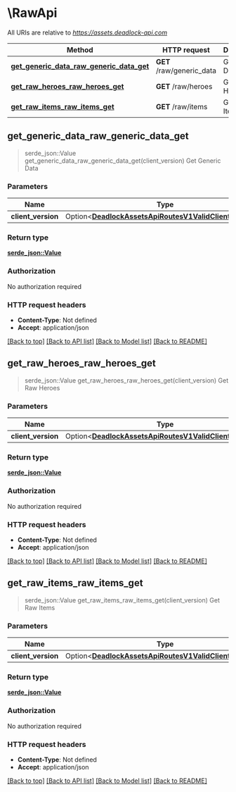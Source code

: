 # \RawApi

All URIs are relative to *https://assets.deadlock-api.com*

Method | HTTP request | Description
------------- | ------------- | -------------
[**get_generic_data_raw_generic_data_get**](RawApi.md#get_generic_data_raw_generic_data_get) | **GET** /raw/generic_data | Get Generic Data
[**get_raw_heroes_raw_heroes_get**](RawApi.md#get_raw_heroes_raw_heroes_get) | **GET** /raw/heroes | Get Raw Heroes
[**get_raw_items_raw_items_get**](RawApi.md#get_raw_items_raw_items_get) | **GET** /raw/items | Get Raw Items



## get_generic_data_raw_generic_data_get

> serde_json::Value get_generic_data_raw_generic_data_get(client_version)
Get Generic Data

### Parameters


Name | Type | Description  | Required | Notes
------------- | ------------- | ------------- | ------------- | -------------
**client_version** | Option<[**DeadlockAssetsApiRoutesV1ValidClientVersions**](.md)> |  |  |

### Return type

[**serde_json::Value**](serde_json::Value.md)

### Authorization

No authorization required

### HTTP request headers

- **Content-Type**: Not defined
- **Accept**: application/json

[[Back to top]](#) [[Back to API list]](../README.md#documentation-for-api-endpoints) [[Back to Model list]](../README.md#documentation-for-models) [[Back to README]](../README.md)


## get_raw_heroes_raw_heroes_get

> serde_json::Value get_raw_heroes_raw_heroes_get(client_version)
Get Raw Heroes

### Parameters


Name | Type | Description  | Required | Notes
------------- | ------------- | ------------- | ------------- | -------------
**client_version** | Option<[**DeadlockAssetsApiRoutesV1ValidClientVersions**](.md)> |  |  |

### Return type

[**serde_json::Value**](serde_json::Value.md)

### Authorization

No authorization required

### HTTP request headers

- **Content-Type**: Not defined
- **Accept**: application/json

[[Back to top]](#) [[Back to API list]](../README.md#documentation-for-api-endpoints) [[Back to Model list]](../README.md#documentation-for-models) [[Back to README]](../README.md)


## get_raw_items_raw_items_get

> serde_json::Value get_raw_items_raw_items_get(client_version)
Get Raw Items

### Parameters


Name | Type | Description  | Required | Notes
------------- | ------------- | ------------- | ------------- | -------------
**client_version** | Option<[**DeadlockAssetsApiRoutesV1ValidClientVersions**](.md)> |  |  |

### Return type

[**serde_json::Value**](serde_json::Value.md)

### Authorization

No authorization required

### HTTP request headers

- **Content-Type**: Not defined
- **Accept**: application/json

[[Back to top]](#) [[Back to API list]](../README.md#documentation-for-api-endpoints) [[Back to Model list]](../README.md#documentation-for-models) [[Back to README]](../README.md)

